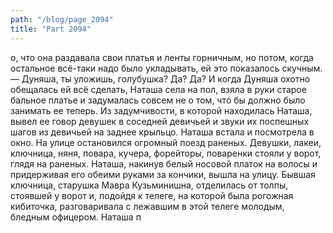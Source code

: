 ```yaml
---
path: "/blog/page_2094"
title: "Part 2094"
---
```


о, что она раздавала свои платья и ленты горничным, но потом, когда остальное всё-таки надо было укладывать, ей это показалось скучным.
— Дуняша, ты уложишь, голубушка? Да? Да?
И когда Дуняша охотно обещалась ей всё сделать, Наташа села на пол, взяла в руки старое бальное платье и задумалась совсем не о том, чтó бы должно было занимать ее теперь. Из задумчивости, в которой находилась Наташа, вывел ее говор девушек в соседней девичьей и звуки их поспешных шагов из девичьей на заднее крыльцо. Наташа встала и посмотрела в окно. На улице остановился огромный поезд раненых.
Девушки, лакеи, ключница, няня, повара, кучера, форейторы, поваренки стояли у ворот, глядя на раненых.
Наташа, накинув белый носовой платок на волосы и придерживая его обеими руками за кончики, вышла на улицу.
Бывшая ключница, старушка Мавра Кузьминишна, отделилась от толпы, стоявшей у ворот и, подойдя к телеге, на которой была рогожная кибиточка, разговаривала с лежавшим в этой телеге молодым, бледным офицером. Наташа п
